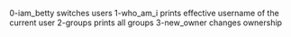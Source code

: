 0-iam_betty switches users
1-who_am_i prints effective username of the current user
2-groups prints all groups
3-new_owner changes ownership